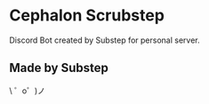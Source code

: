 Cephalon Scrubstep
=================

Discord Bot created by Substep for personal server.

Made by Substep
-------------------

\ ゜o゜)ノ
